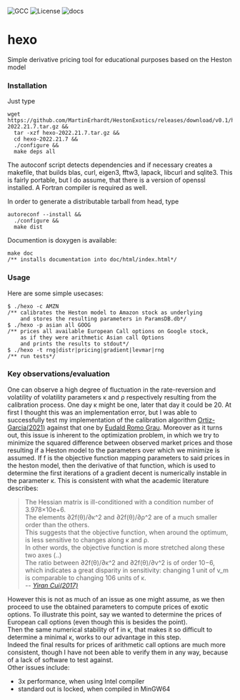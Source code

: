 
![GCC](https://img.shields.io/static/v1?logo=github&label=GCC&message=build-passing&color=Blue)
![License](https://img.shields.io/static/v1?label=License&message=MPL-2.0&color=blue)
![docs](https://img.shields.io/static/v1?label=docs&message=doxygen&color=green)

hexo
===============================================
Simple derivative pricing tool for educational purposes based on the Heston model
### Installation
Just type
```
wget https://github.com/MartinErhardt/HestonExotics/releases/download/v0.1/hexo-2022.21.7.tar.gz &&
  tar -xzf hexo-2022.21.7.tar.gz &&
  cd hexo-2022.21.7 &&
  ./configure &&
  make deps all
```
The autoconf script detects dependencies and if necessary creates a makefile, that builds blas, curl, eigen3, fftw3, lapack, libcurl and sqlite3. This is fairly portable, but I do assume, that there is a version
of openssl installed. A Fortran compiler is required as well.

In order to generate a distributable tarball from head, type
```
autoreconf --install &&
  ./configure &&
  make dist
```
Documention is doxygen is available:
```
make doc
/** installs documentation into doc/html/index.html*/
```
### Usage

Here are some simple usecases:
```
$ ./hexo -c AMZN
/** calibrates the Heston model to Amazon stock as underlying 
    and stores the resulting parameters in ParamsDB.db*/
$ ./hexo -p asian all GOOG
/** prices all available European Call options on Google stock,
    as if they were arithmetic Asian call Options
    and prints the results to stdout*/
$ ./hexo -t rng|distr|pricing|gradient|levmar|rng
/** run tests*/
```
### Key observations/evaluation
One can observe a high degree of fluctuation in the rate-reversion and volatility of volatility parameters κ and ρ respectively resulting from the calibration process. One day κ might be one, later that day it could be 20. At first I thought this was an implementation error, but I was able to successfully test my implementation of the calibration algorithm [Ortiz-Garcia(2021)](https://www.mdpi.com/2227-7390/9/5/529/pdf) against that one by [Eudald Romo Grau](https://github.com/eudaldrg/SWIFTOptionCalibration). Moreover as it turns out, this issue is inherent to the optimization problem, in which we try to minimize the squared difference between observed market prices and those resulting if a Heston model to the parameters over which we minimize is assumed. If f is the objective function mapping parameters to said prices in the heston model, then the derivative of that function, which is used to determine the first iterations of a gradient decent is numerically instable in the parameter κ. This is consistent with what the academic literature describes:

> The Hessian matrix is ill-conditioned with a condition number of 3.978×10e+6.  
> The elements ∂2f(θ)/∂κ^2 and ∂2f(θ)/∂ρ^2 are of a much smaller order than the others.  
> This suggests that the objective function, when around the optimum, is less sensitive to changes along κ and ρ.  
> In other words, the objective function is more stretched along these two axes (..)  
> The ratio between ∂2f(θ)/∂κ^2 and ∂2f(θ)/∂v^2 is of order 10−6, which indicates a great disparity in sensitivity: 
> changing 1 unit of v_m is comparable to changing 106 units of κ.  
>-- <cite>[Yiran Cui(2017)](https://arxiv.org/pdf/1511.08718.pdf)</cite> 

However this is not as much of an issue as one might assume, as we then proceed to use the obtained parameters to compute prices of exotic options.
To illustrate this point, say we wanted to determine the prices of European call options (even though this is besides the point).  
Then the same numerical stability of f in κ, that makes it so difficult to determine a minimal κ, works to our advantage in this step.  
Indeed the final results for prices of arithmetic call options are much more consistent, though I have not been able to verify them in any way, because of a lack of software to test against.  
Other issues include:
- 3x performance, when using Intel compiler
- standard out is locked, when compiled in MinGW64
